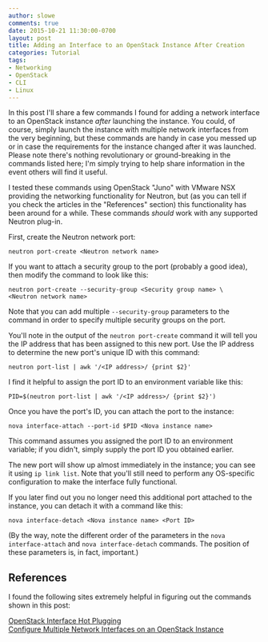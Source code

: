```yaml
---
author: slowe
comments: true
date: 2015-10-21 11:30:00-0700
layout: post
title: Adding an Interface to an OpenStack Instance After Creation
categories: Tutorial
tags:
- Networking
- OpenStack
- CLI
- Linux
---
```


In this post I'll share a few commands I found for adding a network interface to an OpenStack instance _after_ launching the instance. You could, of course, simply launch the instance with multiple network interfaces from the very beginning, but these commands are handy in case you messed up or in case the requirements for the instance changed after it was launched. Please note there's nothing revolutionary or ground-breaking in the commands listed here; I'm simply trying to help share information in the event others will find it useful.

I tested these commands using OpenStack "Juno" with VMware NSX providing the networking functionality for Neutron, but (as you can tell if you check the articles in the "References" section) this functionality has been around for a while. These commands _should_ work with any supported Neutron plug-in.

First, create the Neutron network port:

	neutron port-create <Neutron network name>

If you want to attach a security group to the port (probably a good idea), then modify the command to look like this:

    neutron port-create --security-group <Security group name> \
    <Neutron network name>

Note that you can add multiple `--security-group` parameters to the command in order to specify multiple security groups on the port.

You'll note in the output of the `neutron port-create` command it will tell you the IP address that has been assigned to this new port. Use the IP address to determine the new port's unique ID with this command:

    neutron port-list | awk '/<IP address>/ {print $2}'

I find it helpful to assign the port ID to an environment variable like this:

    PID=$(neutron port-list | awk '/<IP address>/ {print $2}')

Once you have the port's ID, you can attach the port to the instance:

	nova interface-attach --port-id $PID <Nova instance name>

This command assumes you assigned the port ID to an environment variable; if you didn't, simply supply the port ID you obtained earlier.

The new port will show up almost immediately in the instance; you can see it using `ip link list`. Note that you'll still need to perform any OS-specific configuration to make the interface fully functional.

If you later find out you no longer need this additional port attached to the instance, you can detach it with a command like this:

	nova interface-detach <Nova instance name> <Port ID>

(By the way, note the different order of the parameters in the `nova interface-attach` and `nova interface-detach` commands. The position of these parameters is, in fact, important.)

## References

I found the following sites extremely helpful in figuring out the commands shown in this post:

[OpenStack Interface Hot Plugging][link-1]  
[Configure Multiple Network Interfaces on an OpenStack Instance][link-2]  



[link-1]: http://blog.aaronorosen.com/openstack-interface-hot-plugging/
[link-2]: http://thornelabs.net/2014/09/03/configure-multiple-network-interfaces-on-an-openstack-instance.html
